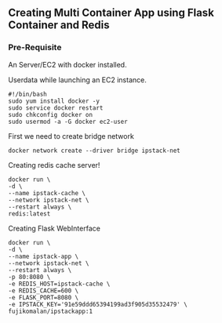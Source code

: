 ## Creating Multi Container App using Flask Container and Redis

### Pre-Requisite
An Server/EC2 with docker installed. 

Userdata while launching an EC2 instance.
```
#!/bin/bash
sudo yum install docker -y
sudo service docker restart
sudo chkconfig docker on
sudo usermod -a -G docker ec2-user

```

First we need to create bridge network 

```
docker network create --driver bridge ipstack-net
```

Creating redis cache server!

```
docker run \
-d \
--name ipstack-cache \
--network ipstack-net \
--restart always \
redis:latest
```


Creating Flask WebInterface

```
docker run \
-d \
--name ipstack-app \
--network ipstack-net \
--restart always \
-p 80:8080 \
-e REDIS_HOST=ipstack-cache \
-e REDIS_CACHE=600 \
-e FLASK_PORT=8080 \
-e IPSTACK_KEY='91e59ddd65394199ad3f905d35532479' \
fujikomalan/ipstackapp:1
```

